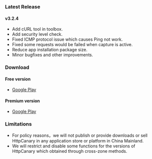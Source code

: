 ### Latest Release

#### v3.2.4
- Add cURL tool in toolbox.
- Add security level check.
- Fixed ICMP protocol issue which causes Ping not work.
- Fixed some requests would be failed when capture is active.
- Reduce app installation package size.
- Minor bugfixes and other improvements.


### Download

#### Free version
- [Google Play](https://play.google.com/store/apps/details?id=com.guoshi.httpcanary)

#### Premium version
- [Google Play](https://play.google.com/store/apps/details?id=com.guoshi.httpcanary.premium)

### Limitations
- For policy reasons，we will not publish or provide downloads or sell HttpCanary in any application store or platform in China Mainland.
- We will restrict and disable some functions for the versions of HttpCanary which obtained through cross-zone methods.
